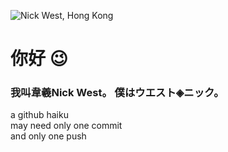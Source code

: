 ![Nick West, Hong Kong](https://i.imgur.com/gippVfX.png)

# 你好 😉 

### 我叫韋羲Nick West。 僕はウエスト◈ニック。

a github haiku <br/>
may need only one commit<br/>
and only one push

<!--
**njwest/njwest** is a ✨ _special_ ✨ repository because its `README.md` (this file) appears on your GitHub profile.

Here are some ideas to get you started:

- 🔭 I’m currently working on ...
- 🌱 I’m currently learning ...
- 👯 I’m looking to collaborate on ...
- 🤔 I’m looking for help with ...
- 💬 Ask me about ...
- 📫 How to reach me: ...
- 😄 Pronouns: ...
- ⚡ Fun fact: ...
-->
